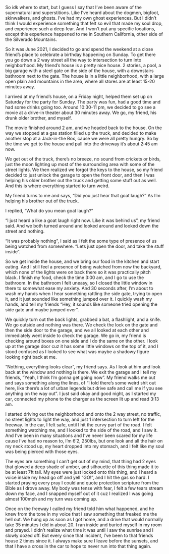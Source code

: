 So idk where to start, but I guess I say that I’ve been  aware of the supernatural and superstitions. Like I’ve heard about the dogmen, bigfoot, skinwalkers, and ghosts. I’ve had my own ghost experiences. But I didn’t think I would experience something that felt so evil that made my soul drop, and experience such a deep fear. And I won’t put any specific locations, except this experience happened to me in Southern California, other side of the Silverado Mountains.

So it was June 2021, I decided to go and spend the weekend at a close friend’s place to celebrate a birthday happening on Sunday. To get there you go down a 2 way street all the way to intersection to turn into neighborhood. My friend’s house is a pretty nice house. 2 stories, a pool, a big garage with a steel gate on the side of the house, with a downstairs bathroom next to the gate. The house is in a little neighborhood, with a large open plain and mountains in the area, where all stores are at least 15-20 minutes away.

I arrived at my friend’s house, on a Friday night, helped them set up on Saturday for the party for Sunday. The party was fun, had a good time and had some drinks going too. Around 10:30-11 pm, we decided to go see a movie at a drive-in theater about 30 minutes away. We go, my friend, his drunk older brother, and myself.

The movie finished around 2 am, and we headed back to the house. On the way we stopped at a gas station filled up the truck, and decided to make another stop at a Jack-in-the Box, cause we were all pretty hungry. So by the time we get to the house and pull into the driveway it’s about 2:45 am now.

We get out of the truck, there’s no breeze, no sound from crickets or birds, just the moon lighting up most of the surrounding area with some of the street lights. We then realized we forgot the keys to the house, so my friend decided to just unlock the garage to open the front door, and then I was helping his older brother out the truck and getting some stuff out as well. And this is where everything started to turn weird.

My friend turns to me and says, “Did you just hear that goat laugh?” As I’m helping his brother out of the truck. 

I replied, “What do you mean goat laugh?”

“I just heard a like a goat laugh right now. Like it was behind us”, my friend said. And we both turned around and looked around and looked down the street and nothing.

“It was probably nothing”, I said as I felt the some type of presence of us being watched from somewhere. “Lets just open the door, and take the stuff inside”.

So we get inside the house, and we bring our food in the kitchen and start eating. And I still feel a presence of being watched from now the backyard, which none of the lights were on back there so it was practically pitch black. I finish my food, check the time 3:00 am, and I go to use the bathroom. In the bathroom I felt uneasy, so I closed the little window in there to somewhat ease my anxiety. And 30 seconds after, I’m about to wash my hands when I hear something rattling the side gate, trying to open it, and it just sounded like something jumped over it. I quickly wash my hands, and tell my friends “Hey, it sounds like someone tried opening the side gate and maybe jumped over”.

We quickly turn out the back lights, grabbed a bat, a flashlight, and a knife. We go outside and nothing was there. We check the lock on the gate and then the side door to the garage, and we all looked at each other and immediately went inside to check the garage. We go in, my friend is checking around boxes on one side and I do the same on the other. I look up at the garage door cuz it has some little windows on the top of it, and I stood confused as I looked to see what was maybe a shadowy figure looking right back at me.

“Nothing, everything looks clear”, my friend says. As I look at him and look back at the window and nothing is there. We exit the garage and I tell my friends, “Yeah, I think I’m gonna get going now”. My friend walks me out and says something along the lines, of “I told there’s some weird shit out here, like there’s a lot of urban legends but drive safe and call me if you see anything on the way out”. I just said okay and good night, as I started my car, connected my phone to the charger as the screen lit up and read 3:13 am.

I started driving out the neighborhood and onto the 2 way street, no traffic, no street lights to light the way, and just 1 intersection to turn left for the freeway. In the car, I felt safe, until I hit the curvy part of the road. I felt something watching me, and I looked to the side of the road, and I saw it. And I’ve been in many situations and I’ve never been scared for my life cause I’ve had no reason to, I’m 6’2, 250lbs, but one look and all the hair on my neck stood up, my heart dropped into my stomach, and I felt like my soul was being pierced with those eyes.

The eyes are something I can’t get out of my mind, that thing had 2 eyes that glowed a deep shade of amber, and silhouette of this thing made it to be at least 7ft tall. My eyes were just locked onto this thing, and I heard a voice inside my head go off and yell “GO!”, and I hit the gas so hard. I started praying every pray I could and quote protection scripture from the Bible as I drove away. My body was tense with fear, I felt a few tears stream down my face, and I snapped myself out of it cuz I realized I was going almost 100mph and my turn was coming up.

Once on the freeway I called my friend told him what happened, and he knew from the tone in my voice that I saw something that freaked me the hell out. We hung up as soon as I got home, and a drive that would normally take 35 minutes I did in about 20. I ran inside and buried myself in my room and prayed. I didn’t realize what time it was until I saw the sunrise and I slowly dozed off. But every since that incident, I’ve been to that friends house 2 times since it. I always make sure I leave before the sunsets, and that I have a cross in the car to hope to never run into that thing again.